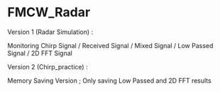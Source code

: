 # FMCW_Radar

Version 1 (Radar Simulation) :

Monitoring Chirp Signal / Received Signal / Mixed Signal / Low Passed Signal / 2D FFT Signal



Version 2 (Chirp_practice) :

Memory Saving Version ; Only saving Low Passed and 2D FFT results
